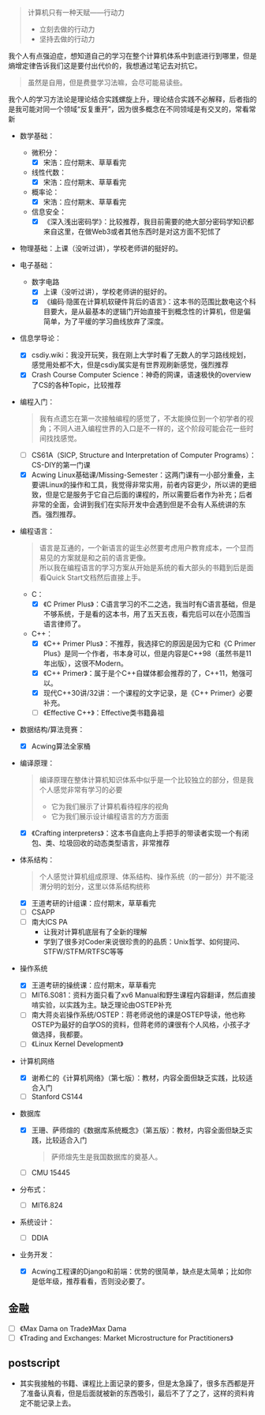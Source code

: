 >计算机只有一种天赋——行动力
>+ 立刻去做的行动力
>+ 坚持去做的行动力

我个人有点强迫症，想知道自己的学习在整个计算机体系中到底进行到哪里，但是熵增定律告诉我们这是要付出代价的，我想通过笔记去对抗它。
>虽然是自用，但是费曼学习法嘛，会尽可能易读些。

我个人的学习方法论是理论结合实践螺旋上升，理论结合实践不必解释，后者指的是我可能对同一个领域“反复重开”，因为很多概念在不同领域是有交叉的，常看常新

+ 数学基础：
	+ 微积分：
		+ [x] 宋浩：应付期末、草草看完
	+ 线性代数：
		+ [x] 宋浩：应付期末、草草看完
	+ 概率论：
		+ [x] 宋浩：应付期末、草草看完
	+ 信息安全：
		+ [x] 《深入浅出密码学》：比较推荐，我目前需要的绝大部分密码学知识都来自这里，在做Web3或者其他东西时是对这方面不犯怵了

+ 物理基础：上课（没听过讲），学校老师讲的挺好的。
+ 电子基础：
	+ 数字电路
		+ [x] 上课（没听过讲），学校老师讲的挺好的。
		+ [x] 《编码·隐匿在计算机软硬件背后的语言》：这本书的范围比数电这个科目要大，是从最基本的逻辑门开始直接干到概念性的计算机，但是偏简单，为了平缓的学习曲线放弃了深度。

+ 信息学导论：
	+ [x] csdiy.wiki：我没开玩笑，我在刚上大学时看了无数人的学习路线规划，感觉用处都不大，但是csdiy属实是有世界观刷新感觉，强烈推荐
	+ [x] Crash Course Computer Science：神奇的网课，语速极快的overview了CS的各种Topic，比较推荐

+ 编程入门：
	>我有点遗忘在第一次接触编程的感觉了，不太能换位到一个初学者的视角；不同人进入编程世界的入口是不一样的，这个阶段可能会花一些时间找找感觉。

	+ [ ] CS61A（SICP, Structure and Interpretation of Computer Programs）：CS-DIY的第一门课
	+ [x] Acwing Linux基础课/Missing-Semester：这两门课有一小部分重叠，主要讲Linux的操作和工具，我觉得非常实用，前者内容更少，所以讲的更细致，但是它是服务于它自己后面的课程的，所以需要后者作为补充；后者非常的全面，会讲到我们在实际开发中会遇到但是不会有人系统讲的东西。强烈推荐。
 
+ 编程语言：
	>语言是互通的，一个新语言的诞生必然要考虑用户教育成本，一个显而易见的方案就是和之前的语言更像。  
	>所以我在编程语言的学习方案从开始是系统的看大部头的书籍到后是面看Quick Start文档然后直接上手。
 
	+ C：
		+ [x] 《C Primer Plus》：C语言学习的不二之选，我当时有C语言基础，但是不够系统，于是看的这本书，用了五天五夜，看完后可以在小范围当语言律师了。

	+ C++：
		+ [x] 《C++ Primer Plus》：不推荐，我选择它的原因是因为它和《C Primer Plus》是同一个作者，书本身可以，但是内容是C++98（虽然书是11年出版），这很不Modern。
		+ [x] 《C++ Primer》：属于是个C++自媒体都会推荐的了，C++11，勉强可以。
		+ [x] 现代C++30讲/32讲：一个课程的文字记录，是《C++ Primer》必要补充。
		+ [ ] 《Effective C++》：Effective类书籍鼻祖

+ 数据结构/算法竞赛：
	+ [x] Acwing算法全家桶

+ 编译原理：
	>编译原理在整体计算机知识体系中似乎是一个比较独立的部分，但是我个人感觉非常有学习的必要
	>+ 它为我们展示了计算机看待程序的视角
	>+ 它为我们展示设计编程语言的方方面面

	+ [x] 《Crafting interpreters》：这本书自底向上手把手的带读者实现一个有闭包、类、垃圾回收的动态类型语言，非常推荐

+ 体系结构：
	>个人感觉计算机组成原理、体系结构、操作系统（的一部分）并不能泾渭分明的划分，这里以体系结构统称

	+ [x] 王道考研的计组课：应付期末，草草看完
	+ [ ] CSAPP
	+ [ ] 南大ICS PA
		+ 让我对计算机底层有了全新的理解
		+ 学到了很多对Coder来说很珍贵的的品质：Unix哲学、如何提问、STFW/STFM/RTFSC等等

+ 操作系统
	+ [x] 王道考研的操统课：应付期末，草草看完
	+ [ ] MIT6.S081：资料方面只看了xv6 Manual和野生课程内容翻译，然后直接啃实验，以实践为主。缺乏理论由OSTEP补充
	+ [ ] 南大蒋炎岩操作系统/OSTEP：蒋老师说他的课是OSTEP导读，他也称OSTEP为最好的自学OS的资料，但蒋老师的课很有个人风格，小孩子才做选择，我都要。
	+ [ ] 《Linux Kernel Development》

+ 计算机网络
	+ [x] 谢希仁的《计算机网络》（第七版）：教材，内容全面但缺乏实践，比较适合入门
	+ [ ] Stanford CS144

+ 数据库
	+ [x] 王珊、萨师煊的《数据库系统概念》（第五版）：教材，内容全面但缺乏实践，比较适合入门
		>萨师煊先生是我国数据库的奠基人。
	+ [ ] CMU 15445

+ 分布式：
	+ [ ] MIT6.824

+ 系统设计：
	+ [ ] DDIA

+ 业务开发：
	+ [x] Acwing工程课的Django和前端：优势的很简单，缺点是太简单；比如你是低年级，推荐看看，否则没必要了。

## 金融

+ [ ] 《Max Dama on Trade》Max Dama
+ [ ] 《Trading and Exchanges: Market Microstructure for Practitioners》

## postscript

+ 其实我接触的书籍、课程比上面记录的要多，但是太急躁了，很多东西都是开了准备认真看，但是后面就被新的东西吸引，最后不了了之了，这样的资料肯定不能记录上去。
